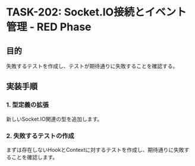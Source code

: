 # TASK-202: Socket.IO接続とイベント管理 - RED Phase

## 目的
失敗するテストを作成し、テストが期待通りに失敗することを確認する。

## 実装手順

### 1. 型定義の拡張

新しいSocket.IO関連の型を追加します。

### 2. 失敗するテストの作成

まずは存在しないHookとContextに対するテストを作成し、期待通りに失敗することを確認します。
